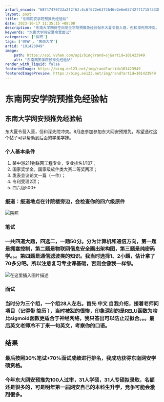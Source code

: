 ```yaml
---
arturl_encode: "68747470733a2f2f62:6c6f672e6373646e2e6e65742f71715f33383833303636352f:61727469636c652f64657461696c732f313031343233393439"
layout: post
title: "东南网安学院预推免经验帖"
date: 2023-10-17 11:35:15 +08:00
description: "东南大学网络空间安全学院预推免经验帖东大夏令营入营，但和深先院冲突。8月底参加参加东大网安预推免，希"
keywords: "东南大学网安夏令营面试"
categories: ['保研']
tags: ['网安', '东南大学']
artid: "101423949"
image:
    path: https://api.vvhan.com/api/bing?rand=sj&artid=101423949
    alt: "东南网安学院预推免经验帖"
render_with_liquid: false
featuredImage: https://bing.ee123.net/img/rand?artid=101423949
featuredImagePreview: https://bing.ee123.net/img/rand?artid=101423949
---
```


# 东南网安学院预推免经验帖

## 东南大学网安预推免经验帖

东大夏令营入营，但和深先院冲突。8月底参加参加东大网安预推免，希望通过这个帖子可以帮助到后面的学弟学妹。

### 个人基本条件

1. 某中游211物联网工程专业，专业排名1/107；
2. 国家奖学金，国家级软件类大赛二等奖两项；
3. 发表会议论文一篇（一作）；
4. 专利受理2项；
5. 四六级500+

### 报道：报道地点在计院楼旁边，会检查你的四六级原件

![院照](https://i-blog.csdnimg.cn/blog_migrate/5ea5d8085be78022a9972278a96262b1.jpeg)

### 笔试

### 一共四道大题，四选二，一题50分。分为计算机和通信方向，第一题是拥塞控制，第二题是物联网信息安全画出架构图，第三题是纯密码学。。。第四题是通信滤波类的知识。我当时选择1、2小题，估计拿了70多分吧。所以注意复习专业课基础，否则会像我一样惨。

![在这里插入图片描述](https://i-blog.csdnimg.cn/blog_migrate/6c505a0016695f4f25897a39ab7555d9.jpeg)

### 面试

### 当时分为三个组，一个组28人左右。首先 中文 自我介绍，接着老师问项目（记得带 简历 ），当时被怼的很惨，印象深刻的是RELU函数为啥比sigmoid函数更适合于神经网络，我只答出可以防止过拟合。。。最后英文老师冷不丁来一句英文，考察你的口语。

## 结果

### 最后按照30%笔试+70%面试成绩进行排名，我成功获得东南网安学硕资格。

### 今年东大网安预推免100人过审，31人学硕，31人专硕拟录取，名额还是很多的，可是明年第一届网安自己的本科生升学，竞争可能会激烈很多。